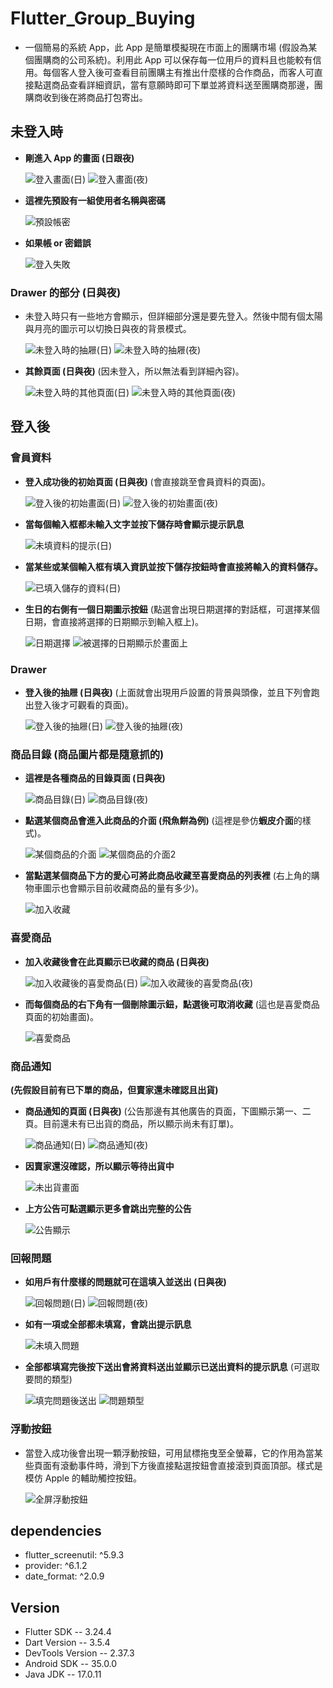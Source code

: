 # Flutter_Group_Buying

* 一個簡易的系統 App，此 App 是簡單模擬現在市面上的團購市場 (假設為某個團購商的公司系統)。利用此 App 可以保存每一位用戶的資料且也能較有信用。每個客人登入後可查看目前團購主有推出什麼樣的合作商品，而客人可直接點選商品查看詳細資訊，當有意願時即可下單並將資料送至團購商那邊，團購商收到後在將商品打包寄出。

## 未登入時

* **剛進入 App 的畫面 (日跟夜)**

  ![登入畫面(日)](https://github.com/user-attachments/assets/9f823025-8530-4282-9139-b139e1e976a4)   ![登入畫面(夜)](https://github.com/user-attachments/assets/0159a35f-107d-421a-bba1-30cef7105158)

* **這裡先預設有一組使用者名稱與密碼**

  ![預設帳密](https://github.com/user-attachments/assets/4a29b0ad-f1f2-4317-b956-b08100ce8b3f)

* **如果帳 or 密錯誤**

  ![登入失敗](https://github.com/user-attachments/assets/8f4d035a-2fc0-4f62-ba5b-d35fa6b6eb54)

### Drawer 的部分 (日與夜)

* 未登入時只有一些地方會顯示，但詳細部分還是要先登入。然後中間有個太陽與月亮的圖示可以切換日與夜的背景模式。

  ![未登入時的抽屜(日)](https://github.com/user-attachments/assets/6094c48a-5354-4524-a9ac-ccf2abd11058)  ![未登入時的抽屜(夜)](https://github.com/user-attachments/assets/97b0dfcb-003e-46a2-a76d-dff0f293133c)

* **其餘頁面 (日與夜)** (因未登入，所以無法看到詳細內容)。
  
  ![未登入時的其他頁面(日)](https://github.com/user-attachments/assets/e9e43f69-aeb6-4970-b6b8-070f348bb540) ![未登入時的其他頁面(夜)](https://github.com/user-attachments/assets/8c27bd11-e723-4d12-84f3-1e82a9da9b2b)


## 登入後

### 會員資料

* **登入成功後的初始頁面 (日與夜)** (會直接跳至會員資料的頁面)。

  ![登入後的初始畫面(日)](https://github.com/user-attachments/assets/ff1ea692-8920-4cd6-83dc-50edd31e649e) ![登入後的初始畫面(夜)](https://github.com/user-attachments/assets/15726c64-b406-4d4a-ae43-9ef7d700852a)

* **當每個輸入框都未輸入文字並按下儲存時會顯示提示訊息**

  ![未填資料的提示(日)](https://github.com/user-attachments/assets/c6050562-161a-4f69-be1e-db2c4a03ccc0)

* **當某些或某個輸入框有填入資訊並按下儲存按鈕時會直接將輸入的資料儲存。**

  ![已填入儲存的資料(日)](https://github.com/user-attachments/assets/ddc1fc7d-e3e0-4b32-844f-2ae6d6cb2ede)

* **生日的右側有一個日期圖示按鈕** (點選會出現日期選擇的對話框，可選擇某個日期，會直接將選擇的日期顯示到輸入框上)。

  ![日期選擇](https://github.com/user-attachments/assets/aa01562f-3a05-459f-9fa6-78f4f9bdc9b1) ![被選擇的日期顯示於畫面上](https://github.com/user-attachments/assets/60b6f40c-13ff-4d2e-99e9-68f0270bb220)


### Drawer

* **登入後的抽屜 (日與夜)** (上面就會出現用戶設置的背景與頭像，並且下列會跑出登入後才可觀看的頁面)。

  ![登入後的抽屜(日)](https://github.com/user-attachments/assets/1089fc26-5f2c-462f-b859-d3141f934122) ![登入後的抽屜(夜)](https://github.com/user-attachments/assets/1f117f25-273b-459e-867c-ec4660f68ac9)

### 商品目錄 (商品圖片都是隨意抓的)

* **這裡是各種商品的目錄頁面 (日與夜)**

  ![商品目錄(日)](https://github.com/user-attachments/assets/c6530905-b540-46f3-81b1-609be52ee8a4) ![商品目錄(夜)](https://github.com/user-attachments/assets/c84556ff-c869-4ed4-b204-9ad1f0f3bce2)

* **點選某個商品會進入此商品的介面 (飛魚餅為例)** (這裡是參仿**蝦皮介面**的樣式)。

  ![某個商品的介面](https://github.com/user-attachments/assets/988eae73-72e3-492a-924f-f821daba4ffe) ![某個商品的介面2](https://github.com/user-attachments/assets/a116e0eb-5405-4264-b8de-8bcaf4c7bc40)

* **當點選某個商品下方的愛心可將此商品收藏至喜愛商品的列表裡** (右上角的購物車圖示也會顯示目前收藏商品的量有多少)。

  ![加入收藏](https://github.com/user-attachments/assets/480875e9-8029-4cfd-9e4c-e997b64f6082)

### 喜愛商品

* **加入收藏後會在此頁顯示已收藏的商品 (日與夜)**

  ![加入收藏後的喜愛商品(日)](https://github.com/user-attachments/assets/ec17bd79-9249-423d-8627-9acddb93ed6c) ![加入收藏後的喜愛商品(夜)](https://github.com/user-attachments/assets/2e823ff7-d101-4520-8f32-13768c5f6424)

* **而每個商品的右下角有一個刪除圖示鈕，點選後可取消收藏** (這也是喜愛商品頁面的初始畫面)。

  ![喜愛商品](https://github.com/user-attachments/assets/7877043d-82be-4189-991d-68c9aadabc09)

### 商品通知
**(先假設目前有已下單的商品，但賣家還未確認且出貨)**

* **商品通知的頁面 (日與夜)** (公告那邊有其他廣告的頁面，下圖顯示第一、二頁。目前還未有已出貨的商品，所以顯示尚未有訂單)。

  ![商品通知(日)](https://github.com/user-attachments/assets/11c4a7e1-cbc2-48b9-9828-9d29d7266a55) ![商品通知(夜)](https://github.com/user-attachments/assets/36c293d8-4004-4f69-8999-c52bf9e72739)

* **因賣家還沒確認，所以顯示等待出貨中**

  ![未出貨畫面](https://github.com/user-attachments/assets/a99515e4-550e-41a0-bde9-6ff56fbc48a0)

* **上方公告可點選顯示更多會跳出完整的公告**

  ![公告顯示](https://github.com/user-attachments/assets/d4423409-8bb2-47c1-baf5-a04d75a4c8f7)

### 回報問題

* **如用戶有什麼樣的問題就可在這填入並送出 (日與夜)**

  ![回報問題(日)](https://github.com/user-attachments/assets/416b9207-d7ee-41c9-a811-e9fa4a7fd7ae) ![回報問題(夜)](https://github.com/user-attachments/assets/8617a16b-56e1-47ab-af5e-11d5d22a5aaa)

* **如有一項或全部都未填寫，會跳出提示訊息**

  ![未填入問題](https://github.com/user-attachments/assets/26677d4f-eb94-4d8e-92d5-c380e2823258)

* **全部都填寫完後按下送出會將資料送出並顯示已送出資料的提示訊息** (可選取要問的類型)

  ![填完問題後送出](https://github.com/user-attachments/assets/b4c1319a-39a9-4d24-82bd-5eb58d060d95) ![問題類型](https://github.com/user-attachments/assets/888e49a5-2ac6-4a21-98c0-3dff4611b1d8)


### 浮動按鈕

* 當登入成功後會出現一顆浮動按鈕，可用鼠標拖曳至全螢幕，它的作用為當某些頁面有滾動事件時，滑到下方後直接點選按鈕會直接滾到頁面頂部。樣式是模仿 Apple 的輔助觸控按鈕。

  ![全屏浮動按鈕](https://github.com/user-attachments/assets/74c0e94f-7b64-4de8-b164-629261c61daf)

  
## dependencies

* flutter_screenutil: ^5.9.3
* provider: ^6.1.2
* date_format: ^2.0.9

## Version

* Flutter SDK -- 3.24.4
* Dart Version -- 3.5.4
* DevTools Version -- 2.37.3
* Android SDK -- 35.0.0
* Java JDK -- 17.0.11









  






  
















